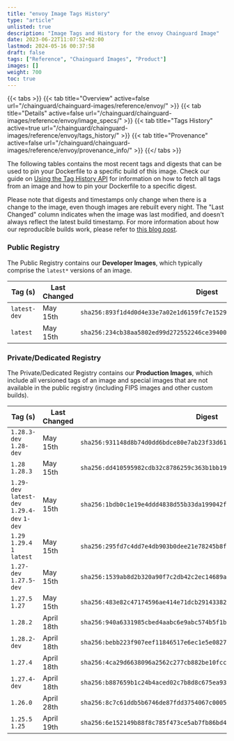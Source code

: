 ```yaml
---
title: "envoy Image Tags History"
type: "article"
unlisted: true
description: "Image Tags and History for the envoy Chainguard Image"
date: 2023-06-22T11:07:52+02:00
lastmod: 2024-05-16 00:37:58
draft: false
tags: ["Reference", "Chainguard Images", "Product"]
images: []
weight: 700
toc: true
---
```


{{< tabs >}}
{{< tab title="Overview" active=false url="/chainguard/chainguard-images/reference/envoy/" >}}
{{< tab title="Details" active=false url="/chainguard/chainguard-images/reference/envoy/image_specs/" >}}
{{< tab title="Tags History" active=true url="/chainguard/chainguard-images/reference/envoy/tags_history/" >}}
{{< tab title="Provenance" active=false url="/chainguard/chainguard-images/reference/envoy/provenance_info/" >}}
{{</ tabs >}}

The following tables contains the most recent tags and digests that can be used to pin your Dockerfile to a specific build of this image. Check our guide on [Using the Tag History API](/chainguard/chainguard-images/using-the-tag-history-api/) for information on how to fetch all tags from an image and how to pin your Dockerfile to a specific digest.

Please note that digests and timestamps only change when there is a change to the image, even though images are rebuilt every night. The "Last Changed" column indicates when the image was last modified, and doesn't always reflect the latest build timestamp. For more information about how our reproducible builds work, please refer to [this blog post](https://www.chainguard.dev/unchained/reproducing-chainguards-reproducible-image-builds).

### Public Registry
The Public Registry contains our **Developer Images**, which typically comprise the `latest*` versions of an image.

| Tag (s)       | Last Changed | Digest                                                                    |
|---------------|--------------|---------------------------------------------------------------------------|
|  `latest-dev` | May 15th     | `sha256:893f1d4d0d4e33e7a02e1d6159fc7e15297bbe1c64c7189da79692bf7afbc728` |
|  `latest`     | May 15th     | `sha256:234cb38aa5802ed99d272552246ce39400e0edff6c8fb6c7b56a6a80e8e2bf60` |


### Private/Dedicated Registry
The Private/Dedicated Registry contains our **Production Images**, which include all versioned tags of an image and special images that are not available in the public registry (including FIPS images and other custom builds).

| Tag (s)                                       | Last Changed | Digest                                                                    |
|-----------------------------------------------|--------------|---------------------------------------------------------------------------|
|  `1.28.3-dev` `1.28-dev`                      | May 15th     | `sha256:931148d8b74d0dd6bdce80e7ab23f33d61488dbcb3ef46b2fd97dbea6d0bba7d` |
|  `1.28` `1.28.3`                              | May 15th     | `sha256:dd410595982cdb32c8786259c363b1bb190f19e3090a02a0ab4ff0ec52412152` |
|  `1.29-dev` `latest-dev` `1.29.4-dev` `1-dev` | May 15th     | `sha256:1bdb0c1e19e4ddd4838d55b33da199042fdaccda0d789b788dd50122fc35744e` |
|  `1.29` `1.29.4` `1` `latest`                 | May 15th     | `sha256:295fd7c4dd7e4db903b0dee21e78245b8f1fad78c661597c7ddda65d031f31db` |
|  `1.27-dev` `1.27.5-dev`                      | May 15th     | `sha256:1539ab8d2b320a90f7c2db42c2ec14689aa6f611dabb40cfb8b7ad2f72c265e4` |
|  `1.27.5` `1.27`                              | May 15th     | `sha256:483e82c47174596ae414e71dcb291433823715f6ff58ec87c5ba9ce6dfeb0b12` |
|  `1.28.2`                                     | April 18th   | `sha256:940a6331985cbed4aabc6e9abc574b5f1b3740571345b38e49af010a4391e7f2` |
|  `1.28.2-dev`                                 | April 18th   | `sha256:bebb223f907eef11846517e6ec1e5e082726f3203f090abce5ae1007870a9836` |
|  `1.27.4`                                     | April 18th   | `sha256:4ca29d6638096a2562c277cb882be10fccb5b75abdcd0dacc270c1b582fcfa64` |
|  `1.27.4-dev`                                 | April 18th   | `sha256:b887659b1c24b4aced02c7b8d8c675ea93a6041fb85ce6e1ad87671b08fff542` |
|  `1.26.0`                                     | April 28th   | `sha256:8c7c61ddb5b6746de87fdd3754067c0005a709e113d0da02cec67686d267538c` |
|  `1.25.5` `1.25`                              | April 19th   | `sha256:6e152149b88f8c785f473ce5ab7fb86bd4925a9aa380cfec211c6f31c4281d24` |


